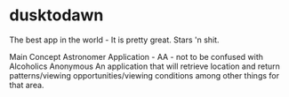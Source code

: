 # dusktodawn
The best app in the world - It is pretty great. Stars 'n shit.


Main Concept
Astronomer Application - AA - not to be confused with Alcoholics Anonymous
An application that will retrieve location and return patterns/viewing opportunities/viewing conditions among other things for that area. 
